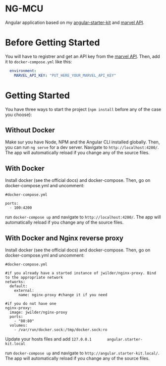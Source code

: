 # NG-MCU

Angular application based on my [angular-starter-kit](https://github.com/abdalem/angular-starter-kit) and [marvel API](https://developer.marvel.com/).

# Before Getting Started

You will have to registrer and get an API key from the [marvel API](https://developer.marvel.com/). Then, add it to `docker-compose.yml` like this:

```yml
  environment:
    MARVEL_API_KEY: "PUT_HERE_YOUR_MARVEL_API_KEY"
```

# Getting Started

You have three ways to start the project (`npm install` before any of the case you choose):

## Without Docker
Make sur you have Node, NPM and the Angular CLI installed globally. Then, you can run `ng serve` for a dev server. Navigate to `http://localhost:4200/`. The app will automatically reload if you change any of the source files.

## With Docker
Install docker (see the official docs) and docker-compose. Then, go on docker-compose.yml and uncomment:
```
#docker-compose.yml

ports:
  - 100:4200
```

run `docker-compose up` and navigate to `http://localhost:4200/`. The app will automatically reload if you change any of the source files.

## With Docker and Nginx reverse proxy
Install docker (see the official docs) and docker-compose. Then, go on docker-compose.yml and uncomment:
```
#docker-compose.yml

#if you already have a started instance of jwilder/nginx-proxy. Bind to the appropriate network
networks:
  default:
    external:
      name: nginx-proxy #change it if you need

#if you do not have one
nginx-proxy:
  image: jwilder/nginx-proxy
  ports:
    - "80:80"
  volumes:
    - /var/run/docker.sock:/tmp/docker.sock:ro
```

Update your hosts files and add `127.0.0.1       angular.starter-kit.local`

run `docker-compose up` and navigate to `http://angular.starter-kit.local/`. The app will automatically reload if you change any of the source files.
